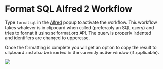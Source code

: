 # Format SQL Alfred 2 Workflow

Type `formatsql` in the [Alfred](http://www.alfredapp.com/) popup to activate the workflow.
This workflow takes whatever is in clipboard when called (preferably an SQL query) and tries to format it using [sqlformat.org API](http://sqlformat.org/api/).
The query is properly indented and identifiers are changed to uppercase.

Once the formatting is complete you will get an option to copy the result to clipboard and also be inserted in the currently active window (if applicable).

![](http://0f8f28fe275e3a043777-67ab80ec00c7299bd1255995bf933a71.r1.cf2.rackcdn.com/format-sql.png)

